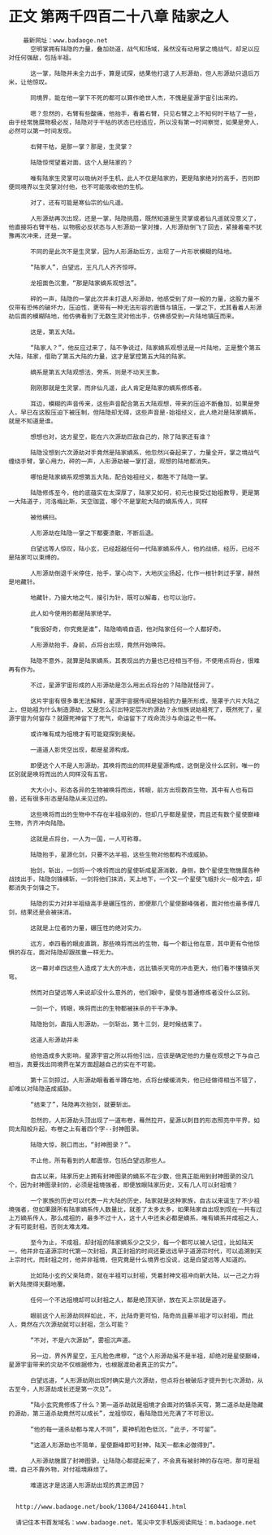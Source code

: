# 正文 第两千四百二十八章 陆家之人
        最新网址：www.badaoge.net
          空明掌拥有陆隐的力量，叠加劲道，战气和场域，虽然没有动用掌之境战气，却足以应对任何强敌，包括半祖。
      
          这一掌，陆隐并未全力出手，算是试探，结果他打退了人形源劫，但人形源劫只退后万米，让他惊叹。
      
          同境界，能在他一掌下不死的都可以算作绝世人杰，不愧是星源宇宙引出来的。
      
          嗯？忽然的，右臂有些酸痛，他抬手，看着右臂，只见右臂之上不知何时干枯了一些，由于经常施展物极必反，陆隐对于干枯的状态已经适应，所以没有第一时间察觉，如果是旁人，必然可以第一时间发现。
      
          右臂干枯，是那一掌？那是，生灵掌？
      
          陆隐惊愕望着对面，这个人是陆家的？
      
          唯有陆家生灵掌可以吸纳对手生机，此人不仅是陆家的，更是陆家绝对的高手，否则即便同境界以生灵掌对付他，也不可能吸收他的生机。
      
          对了，还有可能是寒仙宗的仙凡遥。
      
          人形源劫再次出现，还是一掌，陆隐挑眉，既然知道是生灵掌或者仙凡遥就没意义了，他直接将右臂干枯，以物极必反状态与人形源劫一掌对撞，人形源劫倒飞了回去，紧接着毫不犹豫再次冲来，还是一掌。
      
          不同的是此次不是生灵掌，因为人形源劫后方，出现了一片形状模糊的陆地。
      
          “陆家人”，白望远，王凡几人齐齐惊呼。
      
          龙祖面色沉重，“那是陆家嫡系观想法”。
      
          砰的一声，陆隐的一掌此次并未打退人形源劫，他感受到了非一般的力量，这股力量不仅带有恐怖的破坏力，压迫性，更带有一种无法形容的震慑与镇压，一掌之下，尤其看着人形源劫后面的模糊陆地，他仿佛看到了无数生灵对他出手，仿佛感受到一片陆地镇压而来。
      
          这是，第五大陆。
      
          “陆家人？”，他反应过来了，陆不争说过，陆家嫡系观想法是一片陆地，正是整个第五大陆，陆家，借助了第五大陆的力量，这才是掌控第五大陆的陆家。
      
          嫡系是第五大陆观想法，旁系，则是不动天王象。
      
          刚刚那就是生灵掌，而非仙凡遥，此人肯定是陆家的嫡系修炼者。
      
          耳边，模糊的声音传来，这些声音配合第五大陆观想，带来的压迫不断叠加，如果是旁人，早已在这股压迫下被压制，但陆隐却无碍，这些声音是-始祖经义，此人绝对是陆家嫡系，就是不知道是谁。
      
          想想也对，这方星空，能在六次源劫匹敌自己的，除了陆家还有谁？
      
          陆隐没想到六次源劫对手竟然是陆家嫡系，他忽然兴奋起来了，力量全开，掌之境战气缠绕手臂，掌心用力，砰的一声，人形源劫被一掌打退，观想的陆地都消失。
      
          哪怕是陆家嫡系观想第五大陆，配合始祖经义，都胜不了陆隐一掌。
      
          陆隐修炼至今，他的底蕴实在太深厚了，陆家又如何，初元也接受过始祖教导，更是第一大陆道子，河洛梅比斯，天空珈蓝，哪个不是掌舵大陆的嫡系传人，同样
      
          被他横扫。
      
          人形源劫在陆隐一掌之下都要溃散，不断后退。
      
          白望远等人惊叹，陆小玄，已经超越任何一代陆家嫡系传人，他的战绩，经历，已经不是陆家可以束缚的。
      
          人形源劫倒退千米停住，抬手，掌心向下，大地灰尘扬起，化作一根针刺过手掌，赫然是地藏针。
      
          地藏针，乃接大地之气，接引为针，既可以解毒，也可以治疗。
      
          此人如今使用的都是陆家绝学。
      
          “我很好奇，你究竟是谁”，陆隐喃喃自语，他对陆家任何一个人都好奇。
      
          人形源劫抬手，身前，点将台出现，竟然开始唤将。
      
          陆隐不意外，就算是陆家嫡系，其表现出的力量也已经相当不俗，不使用点将台，很难再有作为。
      
          不过，星源宇宙形成的人形源劫是怎么用出点将台的？陆隐就怪异了。
      
          这片宇宙有很多事无法解释，星源宇宙据传闻是始祖的力量所形成，笼罩于六片大陆之上，但始祖为什么制造源劫，又是怎么引出特定层次的源劫？永恒族说始祖死了，既然死了，星源宇宙为何留存？就跟死神留下了死气，命运留下了戏命流沙与命运之书一样。
      
          或许唯有成为祖境才有可能窥探到奥秘。
      
          一道道人影凭空出现，都是星源构成。
      
          即便这个人不是人形源劫，其唤将而出的同样是星源构成，这倒是没什么区别，唯一的区别就是唤将而出的人同样没有五官。
      
          大大小小，形态各异的生物被唤将而出，转眼，前方出现数百生物，其中有人也有巨兽，还有很多形态是陆隐从未见过的。
      
          这些唤将而出的生物中不存在半祖级别的，但却几乎都是星使，而且还有数个星使巅峰生物，齐齐冲向陆隐。
      
          这就是点将台，一人为一国，一人可称尊。
      
          陆隐抬手，星源化剑，只要不达半祖，这些生物对他都构不成威胁。
      
          抬剑，斩出，一剑将一个唤将而出的星使斩成星源消散，身侧，数个星使生物施展各种战技出手，陆隐剑锋横斩，一剑将他们抹消，天上地下，一个又一个星使飞蛾扑火一般冲去，却都消失于剑锋之下。
      
          陆隐的实力对非半祖级高手是碾压性的，即便那几个星使巅峰强者，面对他也最多撑几剑，结果还是会被抹消。
      
          这就是上位者的力量，碾压性的绝对实力。
      
          远方，卓四看的眼皮直跳，那些唤将而出的生物，每一个都让他在意，其中更有令他惊惧的存在，面对陆隐却跟孩童一样无力。
      
          这一幕对卓四这些人造成了太大的冲击，远比镇杀天穹的冲击更大，他们看不懂镇杀天穹。
      
          然而对白望远等人来说却没什么意外的，他们眼中，星使与普通修炼者没什么区别。
      
          一剑一个，转眼，唤将而出的生物都被抹杀的干干净净。
      
          陆隐抬剑，直指人形源劫，一剑斩出，第十三剑，是时候结束了。
      
          这道人形源劫并未
      
          给他造成多大影响，星源宇宙之所以将他引出，应该是确定他的力量在观想之下与自己相当，真要找出同境界在某方面超越自己的实在不可能。
      
          第十三剑掠过，人形源劫眼看着半蹲在地，点将台缓缓消失，他已经做得相当不错了，却难以对陆隐造成威胁。
      
          “结束了”，陆隐再次抬剑，就要斩出。
      
          忽然的，人形源劫头顶出现了一道布卷，蓦然拉开，星源以刺目的形态照亮中平界，如同太阳般升起，布卷之上有着四个字--封神图录。
      
          陆隐大惊，脱口而出，“封神图录？”。
      
          不止他，所有看到的人都震惊，包括白望远那些人。
      
          自古以来，陆家历史上拥有封神图录的嫡系不在少数，但真正能用到封神图录的没几个，因为封神图录封的，必须是祖境强者，即便放眼陆家历史，又有几人可以封祖境？
      
          一个家族的历史可以代表一片大陆的历史，陆家就是这种家族，自古以来诞生了不少祖境强者，但如果跟所有陆家嫡系传人数量比，就差了太多太多，如果陆家自出现到现在一共有过上万嫡系传人，那么成祖的，最多不过十人，这十人中还未必都是嫡系，唯有嫡系并成祖之人，才有可能封祖，否则太难太难。
      
          至今为止，不成祖，却封祖的陆家嫡系少之又少，每一个都可以被人记住，比如陆天一，他并非在道源宗时代第一次封祖，真正封祖的时间还要远远早于道源宗时代，可以追溯到天上宗时代，而封祖之时，他并非祖境，但究竟是什么境界也没说，这是白望远等人知道的。
      
          比如陆小玄的父亲陆奇，就在半祖可以封祖，凭着封神文祖冲向新大陆，以一己之力将新大陆搅得天翻地覆。
      
          任何一个不达祖境却可以封祖之人，都是绝顶天骄，放在天上宗就是道子。
      
          眼前这个人形源劫同样如此，不，比陆奇更可怕，陆奇尚且要半祖才可以封祖，而此人，竟然在六次源劫就可以封祖，怎么可能？
      
          “不对，不是六次源劫”，雾祖沉声道。
      
          另一边，界外界星空，王凡脸色肃穆，“这个人形源劫虽不是半祖，却绝对是星使巅峰，星源宇宙带来的灾劫不仅根据修为，也根据渡劫者真正的实力”。
      
          白望远道，“人形源劫刚出现时确实是六次源劫，但点将台被破后才提升到七次源劫，从古至今，人形源劫成长还是第一次见”。
      
          “陆小玄究竟修炼了什么？第一道杀劫就是祖境才会面对的镇杀天穹，第二道杀劫是隐藏的源劫，第三道杀劫竟然可以成长”，龙祖惊叹，看陆隐目光充满了不可思议。
      
          “他的每一道杀劫都与常人不同”，夏神机脸色低沉，“此子，不可留”。
      
          “这道人形源劫也不简单，星使巅峰即可封神，陆天一都未必做得到”。
      
          人形源劫施展了封神图录，让陆隐心都提起来了，不会真有被封神的存在吧，那可是祖境，自己不靠外物，对付祖境麻烦了。
      
          难道这才是这道人形源劫出现的真正原因？
      
      
      http://www.badaoge.net/book/13084/24160441.html
      
      请记住本书首发域名：www.badaoge.net。笔尖中文手机版阅读网址：m.badaoge.net